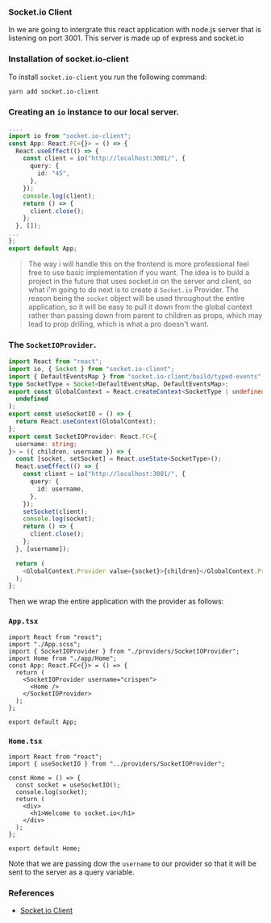 ### Socket.io Client

In we are going to intergrate this react application with node.js server that is listening on port 3001. This server is made up of express and socket.io

### Installation of socket.io-client

To install `socket.io-client` you run the following command:

```shell
yarn add socket.io-client
```

### Creating an `io` instance to our local server.

```ts
....
import io from "socket.io-client";
const App: React.FC<{}> = () => {
  React.useEffect(() => {
    const client = io("http://localhost:3001/", {
      query: {
        id: "45",
      },
    });
    console.log(client);
    return () => {
      client.close();
    };
  }, []);
...
};
export default App;
```

> The way i will handle this on the frontend is more professional feel free to use basic implementation if you want. The idea is to build a project in the future that uses socket.io on the server and client, so what i'm going to do next is to create a `Socket.io` Provider. The reason being the `socket` object will be used throughout the entire application, so it will be easy to pull it down from the global context rather than passing down from parent to children as props, which may lead to prop drilling, which is what a pro doesn't want.

### The `SocketIOProvider`.

```ts
import React from "react";
import io, { Socket } from "socket.io-client";
import { DefaultEventsMap } from "socket.io-client/build/typed-events";
type SocketType = Socket<DefaultEventsMap, DefaultEventsMap>;
export const GlobalContext = React.createContext<SocketType | undefined>(
  undefined
);
export const useSocketIO = () => {
  return React.useContext(GlobalContext);
};
export const SocketIOProvider: React.FC<{
  username: string;
}> = ({ children, username }) => {
  const [socket, setSocket] = React.useState<SocketType>();
  React.useEffect(() => {
    const client = io("http://localhost:3001/", {
      query: {
        id: username,
      },
    });
    setSocket(client);
    console.log(socket);
    return () => {
      client.close();
    };
  }, [username]);

  return (
    <GlobalContext.Provider value={socket}>{children}</GlobalContext.Provider>
  );
};
```

Then we wrap the entire application with the provider as follows:

### `App.tsx`

```tsx
import React from "react";
import "./App.scss";
import { SocketIOProvider } from "./providers/SocketIOProvider";
import Home from "./app/Home";
const App: React.FC<{}> = () => {
  return (
    <SocketIOProvider username="crispen">
      <Home />
    </SocketIOProvider>
  );
};

export default App;
```

### `Home.tsx`

```tsx
import React from "react";
import { useSocketIO } from "../providers/SocketIOProvider";

const Home = () => {
  const socket = useSocketIO();
  console.log(socket);
  return (
    <div>
      <h1>Welcome to socket.io</h1>
    </div>
  );
};

export default Home;
```

Note that we are passing dow the `username` to our provider so that it will be sent to the server as a query variable.

### References

- [Socket.io Client](https://socket.io/docs/v4/client-initialization/)
